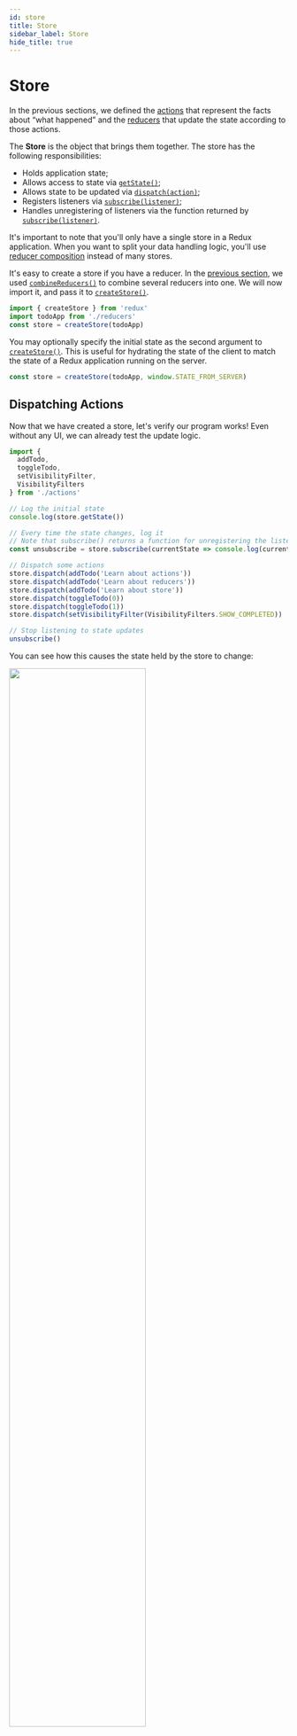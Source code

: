 ```yaml
---
id: store
title: Store
sidebar_label: Store
hide_title: true
---
```


# Store

In the previous sections, we defined the [actions](Actions.md) that represent the facts about “what happened” and the [reducers](Reducers.md) that update the state according to those actions.

The **Store** is the object that brings them together. The store has the following responsibilities:

- Holds application state;
- Allows access to state via [`getState()`](../api/Store.md#getState);
- Allows state to be updated via [`dispatch(action)`](../api/Store.md#dispatchaction);
- Registers listeners via [`subscribe(listener)`](../api/Store.md#subscribelistener);
- Handles unregistering of listeners via the function returned by [`subscribe(listener)`](../api/Store.md#subscribelistener).

It's important to note that you'll only have a single store in a Redux application. When you want to split your data handling logic, you'll use [reducer composition](Reducers.md#splitting-reducers) instead of many stores.

It's easy to create a store if you have a reducer. In the [previous section](Reducers.md), we used [`combineReducers()`](../api/combineReducers.md) to combine several reducers into one. We will now import it, and pass it to [`createStore()`](../api/createStore.md).

```js
import { createStore } from 'redux'
import todoApp from './reducers'
const store = createStore(todoApp)
```

You may optionally specify the initial state as the second argument to [`createStore()`](../api/createStore.md). This is useful for hydrating the state of the client to match the state of a Redux application running on the server.

```js
const store = createStore(todoApp, window.STATE_FROM_SERVER)
```

## Dispatching Actions

Now that we have created a store, let's verify our program works! Even without any UI, we can already test the update logic.

```js
import {
  addTodo,
  toggleTodo,
  setVisibilityFilter,
  VisibilityFilters
} from './actions'

// Log the initial state
console.log(store.getState())

// Every time the state changes, log it
// Note that subscribe() returns a function for unregistering the listener
const unsubscribe = store.subscribe(currentState => console.log(currentState))

// Dispatch some actions
store.dispatch(addTodo('Learn about actions'))
store.dispatch(addTodo('Learn about reducers'))
store.dispatch(addTodo('Learn about store'))
store.dispatch(toggleTodo(0))
store.dispatch(toggleTodo(1))
store.dispatch(setVisibilityFilter(VisibilityFilters.SHOW_COMPLETED))

// Stop listening to state updates
unsubscribe()
```

You can see how this causes the state held by the store to change:

<img src='https://i.imgur.com/zMMtoMz.png' width='70%'>

We specified the behavior of our app before we even started writing the UI. We won't do this in this tutorial, but at this point you can write tests for your reducers and action creators. You won't need to mock anything because they are just [pure](../introduction/ThreePrinciples.md#changes-are-made-with-pure-functions) functions. Call them, and make assertions on what they return.

## Source Code

#### `index.js`

```js
import { createStore } from 'redux'
import todoApp from './reducers'

const store = createStore(todoApp)
```

## Next Steps

Before creating a UI for our todo app, we will take a detour to see [how the data flows in a Redux application](DataFlow.md).
